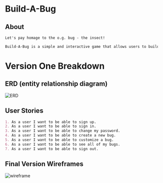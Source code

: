 # Build-A-Bug

## About

```md
Let's pay homage to the o.g. bug - the insect!

Build-A-Bug is a simple and interactive game that allows users to build and care for a bug. Take a break from the bugs in your code and Build-A-Bug instead.  
```
# Version One Breakdown
## ERD (entity relationship diagram)

![ERD](https://i.imgur.com/Vk6MSmb.png)

## User Stories

```md
1. As a user I want to be able to sign up.
2. As a user I want to be able to sign in.
3. As a user I want to be able to change my password.
4. As a user I want to be able to create a new bug.
5. As a user I want to be able to customize a bug.
6. As a user I want to be able to see all of my bugs.
7. As a user I want to be able to sign out.
```

## Final Version Wireframes

![wireframe](https://i.imgur.com/7ocz1Ot.png)
